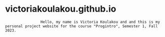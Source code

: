 # victoriakoulakou.github.iο
                    Hello, my name is Victoria Koulakou and and this is my personal project website for the course "Progintro", Semester 1, Fall 2023.
                      
                        
